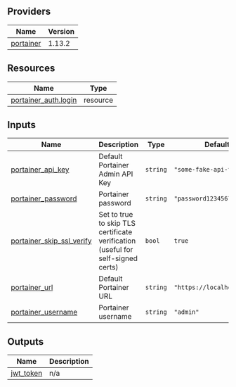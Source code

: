 <!-- BEGIN_TF_DOCS -->


## Providers

| Name | Version |
|------|---------|
| <a name="provider_portainer"></a> [portainer](#provider\_portainer) | 1.13.2 |

## Resources

| Name | Type |
|------|------|
| [portainer_auth.login](https://registry.terraform.io/providers/portainer/portainer/latest/docs/resources/auth) | resource |

## Inputs

| Name | Description | Type | Default | Required |
|------|-------------|------|---------|:--------:|
| <a name="input_portainer_api_key"></a> [portainer\_api\_key](#input\_portainer\_api\_key) | Default Portainer Admin API Key | `string` | `"some-fake-api-token"` | no |
| <a name="input_portainer_password"></a> [portainer\_password](#input\_portainer\_password) | Portainer password | `string` | `"password123456789"` | no |
| <a name="input_portainer_skip_ssl_verify"></a> [portainer\_skip\_ssl\_verify](#input\_portainer\_skip\_ssl\_verify) | Set to true to skip TLS certificate verification (useful for self-signed certs) | `bool` | `true` | no |
| <a name="input_portainer_url"></a> [portainer\_url](#input\_portainer\_url) | Default Portainer URL | `string` | `"https://localhost:9443"` | no |
| <a name="input_portainer_username"></a> [portainer\_username](#input\_portainer\_username) | Portainer username | `string` | `"admin"` | no |

## Outputs

| Name | Description |
|------|-------------|
| <a name="output_jwt_token"></a> [jwt\_token](#output\_jwt\_token) | n/a |
<!-- END_TF_DOCS -->